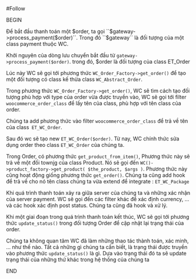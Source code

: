 #Follow

BEGIN

Để bắt đầu thanh toán một $order, ta gọi ``$gateway->process_payment($order)``. Trong đó ``$gateway`` là đối tượng của một class payment thuộc WC.

Khởi nguyên của dòng lưu chuyển bắt đầu từ ``gateway->process_payment($order)``. trong đó, $order là đối tượng của class ET_Order

Lúc này WC sẽ gọi tới phương thức ``WC_Order_Factory->get_order()`` để tạo một đối tượng có class kế thừa class ``WC_Abstract_Order``.

Trong phương thức ``WC_Order_Factory->get_order()``, WC sẽ tìm cách tạo đối tượng phù hợp với type của order vừa được truyền vào, WC sẽ gọi tới filter ``woocommerce_order_class`` để lấy tên của class, phù hợp với tên class của order.

Chúng ta add phương thức vào filter ``woocommerce_order_class`` để trả về tên của class`` ET_WC_Order``.

Sau đó wc sẽ tạo new ``ET_WC_Order($order)``. Từ nay, WC chính thức sửa dụng order theo class ``ET_WC_Order`` của chúng ta.

Trong Order, có phương thức ``get_product_from_item()``, Phương thức này sẽ trả về một đối townjg của class Product. Nó sẽ gọi đến ``WC()->product_factory->get_product( $the_product, $args )``. Phương thức này cũng hoạt động giống phương thức ``get_order()``. Chúng ta cũng add hook để trả về cho nó tên class chúng ta vừa extend để integrate : ``ET_WC_Package``

Khi quá trình thanh toán xảy ra giữa server của chúng ta và những xác nhận của server payment. WC sẽ gọi đến các filter khác để xác định currency, ... và các hook xác định post status. Chúng ta cũng đã hook và xử lý.

Khi một giai đoạn trong quá trình thanh toán kết thúc, WC sẽ gọi tới phương thức ``update_status()`` trong đối tượng Order để cập nhật lại trạng thái của order.

Chúng ta không quan tâm WC đã làm những thao tác thành toán, xác minh, ... như thế nào. Tất cả những gì chúng ta cần biết, là trạng thái được truyền vào phương thức ``update_status()`` là gì. Dựa vào trạng thái đó ta sẽ update trạng thái của những thứ khác trong hệ thống của chúng ta

END